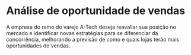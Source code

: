 # Análise de oportunidade de vendas
A empresa do ramo do varejo A-Tech deseja reavaliar sua posição no mercado e identificar novas estratégias para se diferenciar da concorrência, melhorando a previsão de como e quais lojas terão mais oportunidades de vendas.
